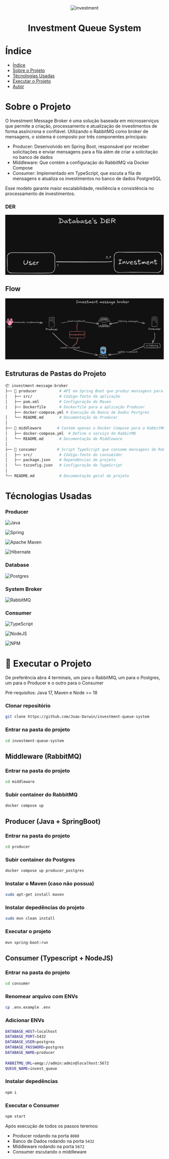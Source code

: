 <div align="center">
  <img width="200" height="200" src="https://img.icons8.com/3d-fluency/200/investment.png" alt="investment"/>
  <h1 align="center" id="titulo">Investment Queue System</h1> 
</div>

# Índice 
* [Índice](#índice)
* [Sobre o Projeto](#sobreProjeto)
* [Técnologias Usadas](#techs)
* [Executar o Projeto](#execute)
* [Autor](#author)

<h1 id="sobreProjeto">Sobre o Projeto</h1>

O Investment Message Broker é uma solução baseada em microsserviços que permite a criação, processamento e atualização de investimentos de forma assíncrona e confiável. 
Utilizando o RabbitMQ como broker de mensagens, o sistema é composto por três componentes principais: 
- Producer: Desenvolvido em Spring Boot, responsável por receber solicitações e enviar mensagens para a fila além de criar a solicitação no banco de dados
- Middleware: Que contém a configuração do RabbitMQ via Docker Compose
- Consumer: Implementado em TypeScript, que escuta a fila de mensagens e atualiza os investimentos no banco de dados PostgreSQL

Esse modelo garante maior escalabilidade, resiliência e consistência no processamento de investimentos.

### DER

![DER](https://github.com/Joao-Darwin/repoImgs/blob/main/Imgs%20-%20Investment%20Queue%20System/DatabaseDER.png)

## Flow
![Flow](https://github.com/Joao-Darwin/repoImgs/blob/main/Imgs%20-%20Investment%20Queue%20System/Flow.png)

## Estruturas de Pastas do Projeto
```bash
📦 investment-message-broker
├── 📂 producer          # API em Spring Boot que produz mensagens para o RabbitMQ
│   ├── src/            # Código-fonte da aplicação
│   ├── pom.xml         # Configuração do Maven
│   ├── Dockerfile      # Dockerfile para a aplicação Producer
    ├── docker-compose.yml # Execução do Banco de Dados Postgres
│   └── README.md       # Documentação do Producer
│
├── 📂 middleware       # Contém apenas o Docker Compose para o RabbitMQ
│   ├── docker-compose.yml  # Define o serviço do RabbitMQ
│   └── README.md       # Documentação do Middleware
│
├── 📂 consumer         # Script TypeScript que consome mensagens do RabbitMQ
│   ├── src/            # Código-fonte do consumidor
│   ├── package.json    # Dependências do projeto
│   └── tsconfig.json   # Configuração do TypeScript
│
└── README.md           # Documentação geral do projeto
```

<h1 id="techs">Técnologias Usadas</h1>

### Producer
  
  ![Java](https://img.shields.io/badge/java-%23ED8B00.svg?style=for-the-badge&logo=openjdk&logoColor=white)
  
  ![Spring](https://img.shields.io/badge/spring-%236DB33F.svg?style=for-the-badge&logo=spring&logoColor=white)
  
  ![Apache Maven](https://img.shields.io/badge/Apache%20Maven-C71A36?style=for-the-badge&logo=Apache%20Maven&logoColor=white)
  
  ![Hibernate](https://img.shields.io/badge/Hibernate-59666C?style=for-the-badge&logo=Hibernate&logoColor=white)
  
### Database
  
  ![Postgres](https://img.shields.io/badge/postgres-%23316192.svg?style=for-the-badge&logo=postgresql&logoColor=white)

### System Broker

  ![RabbitMQ](https://img.shields.io/badge/Rabbitmq-FF6600?style=for-the-badge&logo=rabbitmq&logoColor=white)

### Consumer

  ![TypeScript](https://img.shields.io/badge/typescript-%23007ACC.svg?style=for-the-badge&logo=typescript&logoColor=white)

  ![NodeJS](https://img.shields.io/badge/node.js-6DA55F?style=for-the-badge&logo=node.js&logoColor=white)

  ![NPM](https://img.shields.io/badge/NPM-%23CB3837.svg?style=for-the-badge&logo=npm&logoColor=white)

<h1 id="execute">🚀 Executar o Projeto</h1>
<p>De preferência abra 4 terminais, um para o RabbitMQ, um para o Postgres, um para o Producer e o outro para o Consumer</p>
Pré-requisitos: Java 17, Maven e Node >= 18

### Clonar repositório
```bash
git clone https://github.com/Joao-Darwin/investment-queue-system
```
### Entrar na pasta do projeto
```bash
cd investment-queue-system
```

<h2>Middleware (RabbitMQ)</h2>

### Entrar na pasta do projeto
```bash
cd middleware
```
### Subir container do RabbitMQ
```bash
docker compose up
```

<h2>Producer (Java + SpringBoot)</h2>

### Entrar na pasta do projeto
```bash
cd producer
```
### Subir container do Postgres
```bash
docker compose up producer_postgres
```
### Instalar o Maven (caso não possua)
```bash
sudo apt-get install maven
```
### Instalar depedências do projeto
```bash
sudo mvn clean install
```
### Executar o projeto
```bash
mvn spring-boot:run
```
<h2>Consumer (Typescript + NodeJS)</h2>

### Entrar na pasta do projeto
```bash
cd consumer
```
### Renomear arquivo com ENVs
```bash
cp .env.example .env
```
### Adicionar ENVs
```bash
DATABASE_HOST=localhost
DATABASE_PORT=5432
DATABASE_USER=postgres
DATABASE_PASSWORD=postgres
DATABASE_NAME=producer

RABBITMQ_URL=amqp://admin:admin@localhost:5672
QUEUE_NAME=invest_queue
```
### Instalar depedências
```bash
npm i
```
### Executar o Consumer
```bash
npm start
```
Após execução de todos os passos teremos:
- Producer rodando na porta `8080`
- Banco de Dados rodando na porta `5432`
- Middleware rodando na porta `5672`
- Consumer escutando o middleware
